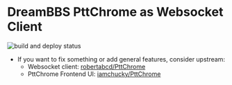 # DreamBBS PttChrome as Websocket Client

![build and deploy status](https://github.com/ccns/PttChrome/actions/workflows/deploy-ghpage.yml/badge.svg)

- If you want to fix something or add general features, consider upstream:
  + Websocket client: [robertabcd/PttChrome](https://github.com/robertabcd/PttChrome)
  + PttChrome Frontend UI: [iamchucky/PttChrome](https://github.com/iamchucky/PttChrome)
